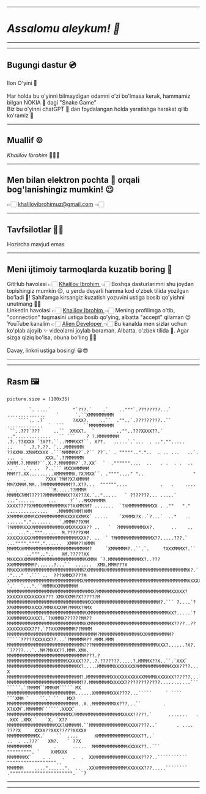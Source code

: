<hr>
<h1> <i> Assalomu aleykum! 👋 </i> </h1>
<hr>
<hr>

<h2> Bugungi dastur 💿 </h2>
Ilon O'yini 🐍
<br>
<br>
Har holda bu o'yinni bilmaydigan odamni o'zi bo'lmasa kerak, hammamiz bilgan NOKIA 📱 dagi "Snake Game"
<br> Biz bu o'yinni chatGPT 🧠 dan foydalangan holda yaratishga harakat qilib ko'ramiz 🙂
<hr>

<h2> Muallif ©️ </h2>
<i> Khalilov Ibrohim </i> 🙍🏻‍♂️
<hr>
<h2> Men bilan elektron pochta 📮 orqali bog'lanishingiz mumkin! 😉 </h2>      
👉🏻 <a href="mailto://khalilovibrohimuz@gmail.com">khalilovibrohimuz@gmail.com</a> 👈🏻
<hr>

<h2> Tavfsilotlar 💁🏻 </h2>
Hozircha mavjud emas

<hr>
<h2> Meni ijtimoiy tarmoqlarda kuzatib boring 🙏 </h2>
GitHub havolasi 👉🏻 <a href="https://github.com/khalilovibrohimuz"> Khalilov Ibrohim </a> 👈🏻 Boshqa dasturlarimni shu joydan topishingiz mumkin 😉,
u yerda deyarli hamma kod o'zbek tilida yozilgan bo'ladi 🫡! Sahifamga kirsangiz kuzatish yozuvini ustiga bosib qo'yishni unutmang 🙏🏻
<br> LinkedIn havolasi 👉🏻 <a href="https://www.linkedin.com/in/khalilovibrohimuz"> Khalilov Ibrohim </a> 👈🏻 Mening profilimga o'tib,
"connection" tugmasini ustiga bosib qo'ying, albatta "accept" qilaman 😉
<br> YouTube kanalim  👉🏻 <a href="https://youtube.com/@alien_dev_uz"> Alien Developer </a> 👈🏻 Bu kanalda men sizlar uchun ko'plab ajoyib ✨ videolarni joylab boraman.
Albatta, o'zbek tilida 🫡. Agar sizga qiziq bo'lsa, obuna bo'ling 🙏🏻
<br>
<br> Davay, linkni ustiga bosing! 😀😎
<hr>
<hr>
<h2> Rasm 🖼️ </h2>

```
picture.size = (100x35)

        `. ....`        "`???.`    .`    .."""`.????????...` ..............    `      `.``XMMMMMMMMM
    ````.. .?`          ?XXX?.    ..``  .""..`.?????????..`` .............  `  ```       ``MMMMMMMMM
 ``..???`???     ..``  XMXX?.  `        ..""..???XXXX??.`  ..".............   `` ```    ? ?.MMMMMMMM
.?..??XXXX `?X??.``..?MMMXX?``. X??.   .....`.`...  . .."."".....       ..    ` .?.?.??. `...MMMMMMM
??XXMX.XMXMXXXX .```MMMMMX?`.?`` ??`.` . """"".."."..  . .. ...   ..`.  ...  .        XXX.`.??MMMMMM
XMMM.?.MMMM?``.X.?.MMMMMM?`.?.XX`  `  .""""""....  ..   . .  . .  ..  .. `  .`. ..  ?..``` MXXXMMMMM
MMM??.XX.........XMMMMMMX.?X?MXX``. .""""...." "..                  " .     .       ?XXX`?MM?X?XMMMM
MM?XMMM.MM..?MMMMMMMMMM??.X??...  """"""....            .   .    ....  .  .   `       ``M.....??MMMM
MMMMX?MM??????MMMMMMMMX??X???X.`..".....   ` ???????... .....`  ..."......     ...     ?``..MMXMMMMM
XXXX????XMMMXMMMMMMMMX??XXMM?M? .......  `?XMMMMMMMMMXX . .""   "."  ...............   .MMMMM?MM?XMM
XMMMMMXMMMXXMMMMMMMMMXXXXXXMMX` .....    `XMMMX?X..`?...`  .."   ..   ......".".......   `.MMMM??XMM
?MMMMMXXXMMMMMMMMMMMXXMXMXXXX?? ..   `  ?MMMMMMMMMXX?.      ..    ..  ..  ..."..""".....  M.?????XMM
XXXXXXXXXMMMMMMMMMMMMMMMMMXXX?. ..  ` ?MMMMMMMMMMMMMMX??.....???.`  ..."""".""""."......  XMMM??XMMM
MMMMXXMMMMMMMMMMMMMMMMMMMMMMMM?     `XMMMMMM?..``.`.     ?XXXMMMX?.`` `      ..""".."..   XM.?????XX
MXXXXXXMMMMMMMMMMMMMMMMMMMMMMXMMX `?.MMMMMMMMMMMMX?..???XXMMMMMMMM?......?...``  ......  XMX.MMM???X
MMXXXXMMMMMMMMMMMMMMMMMMMMMM?XMMMMMXMMMMMMMMMMMMMMMMMMMMMMMMMMMMMMX?.` ."..." `.``` ..  ???XMMX????M
XMMMMMMMMMMMMMMMMMMMMMMMMMMXMMMMMMMMMMMMMMMMMMMMMMMMMMMMMMMMMMMMMMXXXXX???`.`  `...".``MMMMXXMMMMMMM
MMMMMMMMMMMMMMMMMMMMMMMMMMMMMMMX?MMMMMMMMMMMMMMMMMMMMMMMMMMMXXXXX?XXXXXXXXXXXXXX??? XMXXXMM?X??????M
MMMMMMMMMMMMMMMMMMMMMMMMMMMMMMXXMMMMMMMMMMMMMMMMMMMMMMMM?.``` ?....`?XMXMMMMMXXXXX?MMXXXXMM?MMMX?MMX
MMMMMMMMMMMMMMMMMMMMMMMMMMMMMXMMMMMMMMMMMMMMMMMMMMMMMMMMMMMXX?.....`?XXMMMMMXXXXX?.`?XMMMX??????MM??
MMMMMMMMMMMMMMMMMMMMMMMMMMMMXXMMMMMMMMMMMMMMMMMMMMMMMMMMMMMMX????..??XXXXXXXXX???.`??XXXMMMMMM??MMMM
MMMMMMMMMMMMMMMMMMMMMMMMMMMMMMMMM?MMMMMMMMMMMMMMMXXMMMMMMMMM?`````?????XXXXXX??...`?MMMMMM??.MMM.MMM
MMMMMMMMMMMMMMMMMMMMMMMMMMMM???MMMMMMMMMMMMMMMMMMMMMMMMXXX?......?X?. `?????...`..MM?MXXX??.MMM.XMX.
MMMMMMMMMMMMMMMMMMMMMMMMMMMMM???.?MMMMMMMMMMMMMMMMMMMMMMXXXXX???..?.???????.....?.MMMMX??X..``.`XXX`
MMMMMMMMMMMMMMMMMMMMMMMMMMX?.....MMMMMMXXXXXXXXMMMMMMMMMMMMMXXX????............XMMM????.MMMX``.MMM X
MMMMMMMMMMMMMMMMMMMMMMMMMMM?.MMMMMMMMMXXXXXXXXXXXXMMMMXXXXXXX??????...`````...MMMMMM...MMMM?.`MMMXX`
MMMMMMMMMMMMMMMMMMMMMMMMMMM??.MMMMMMMMXXXXX?????????????...........```  `````.`?MMMM``MMMXM````` MX 
MMMMMMMMMMMMMMMMMMMMMMMMM......XMMMMMMXXX????...`````     ` ````          ```XMM `    ``.` ``   MX? 
MMMMMMMMMMMMMMMMMMMMMMMMMM..X..MMMMMMMMXX???...``        .               X?XXM`.MMMMMM``````.XXXX`  
MMMMMMMMMMMMMMMMMMMMMMMX?MMMMMMMMMMMMMMMMMXXXX?????.`      .......   .    .XXX .XMX `   `X. `X??    
MMMMMMMMMMMMMMMMMMXX?XMMMMM.``MMMMMMMMMMMMMMXXXX????..`       . ....   ????X     XXXX??XXX?????XXXXX
MMMMMMMMMMMX.`    ``  ....      XMMMMMMMMMMMMXXXX??..`                ..  . ..???`   XM?.   ` ??X   
MMMMMMMMM        .      .....  MMMMMMMMMMMMMXXXXX??..```              """"""""". `    XXMXXX        
MMMMMMMX`    . .    .   .  .  XXMMMMMMMMMMMMXXXXX????..```````````    """"""""""""""""""..          
MMMMMM    ...."......".  ..  .XXXMMMMMMMMMMMXXXXXX???.....````````   .""""""""""""""""""""""".  `?     
```
<hr>
<hr>